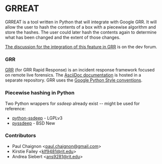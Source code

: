 GRREAT
===

GRREAT is a tool written in Python that will integrate with Google GRR.
It will allow the user to hash the contents of a box with a piecewise algorithm and store the hashes.
The user could later hash the contents again to determine what has been changed and the extent of those changes.

[The discussion for the integration of this feature in GRR](https://groups.google.com/forum/#!topic/grr-dev/VB13CEzVukE) is on the dev forum.


### GRR
[GRR](https://github.com/google/grr) (for GRR Rapid Response) is an incident response framework focused on remote live forensics.
The [AsciiDoc documentation](https://github.com/google/grr-doc) is hosted in a separate repository.
GRR uses the [Google Python Style conventions](https://google-styleguide.googlecode.com/svn/trunk/pyguide.html).


### Piecewise hashing in Python

Two Python wrappers for *ssdeep* already exist -- might be used for reference:
- [python-ssdeep](https://github.com/DinoTools/python-ssdeep) - LGPLv3
- [pyssdeep](https://code.google.com/p/pyssdeep/) - BSD New


### Contributors
- Paul Chaignon &lt;paul.chaignon@gmail.com&gt;
- Kirstie Failey &lt;klf9481@rit.edu&gt;
- Andrea Siebert &lt;ans9281@rit.edu&gt;

